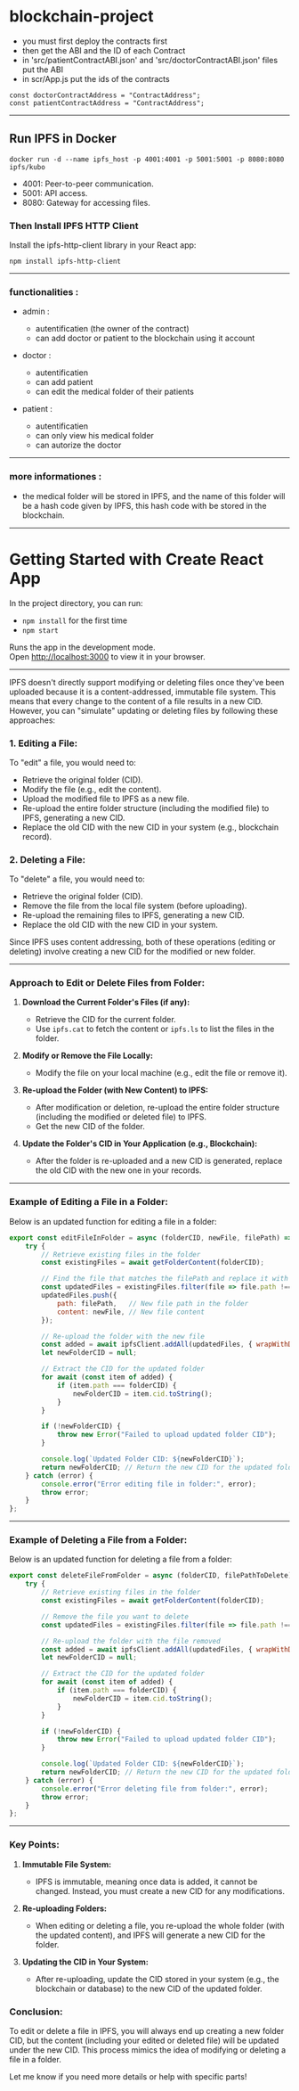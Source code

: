 # blockchain-project

- you must first deploy the contracts first
- then get the ABI and the ID of each Contract
- in 'src/patientContractABI.json' and 'src/doctorContractABI.json' files put the ABI
- in scr/App.js put the ids of the contracts

```
const doctorContractAddress = "ContractAddress";
const patientContractAddress = "ContractAddress";
```

-------------

## Run IPFS in Docker
```
docker run -d --name ipfs_host -p 4001:4001 -p 5001:5001 -p 8080:8080 ipfs/kubo
```

- 4001: Peer-to-peer communication.
- 5001: API access.
- 8080: Gateway for accessing files.

### Then Install IPFS HTTP Client

Install the ipfs-http-client library in your React app:

```
npm install ipfs-http-client
```
----

### functionalities : 

- admin : 
    - autentificatien (the owner of the contract)
    - can add doctor or patient to the blockchain using it account

- doctor : 
    - autentificatien
    - can add patient
    - can edit the medical folder of their patients

- patient :
    - autentificatien 
    - can only view his medical folder
    - can autorize the doctor 

---

### more informationes : 

- the medical folder will be stored in IPFS, and the name of this folder will be a hash code given by IPFS, this hash code with be stored in the blockchain.

---

# Getting Started with Create React App

In the project directory, you can run:

- `npm install` for the first time
- `npm start`

Runs the app in the development mode.\
Open [http://localhost:3000](http://localhost:3000) to view it in your browser.


----

IPFS doesn't directly support modifying or deleting files once they've been uploaded because it is a content-addressed, immutable file system. This means that every change to the content of a file results in a new CID. However, you can "simulate" updating or deleting files by following these approaches:

### 1. **Editing a File:**
   To "edit" a file, you would need to:
   - Retrieve the original folder (CID).
   - Modify the file (e.g., edit the content).
   - Upload the modified file to IPFS as a new file.
   - Re-upload the entire folder structure (including the modified file) to IPFS, generating a new CID.
   - Replace the old CID with the new CID in your system (e.g., blockchain record).

### 2. **Deleting a File:**
   To "delete" a file, you would need to:
   - Retrieve the original folder (CID).
   - Remove the file from the local file system (before uploading).
   - Re-upload the remaining files to IPFS, generating a new CID.
   - Replace the old CID with the new CID in your system.

Since IPFS uses content addressing, both of these operations (editing or deleting) involve creating a new CID for the modified or new folder.

---

### Approach to Edit or Delete Files from Folder:

1. **Download the Current Folder's Files (if any):**
   - Retrieve the CID for the current folder.
   - Use `ipfs.cat` to fetch the content or `ipfs.ls` to list the files in the folder.

2. **Modify or Remove the File Locally:**
   - Modify the file on your local machine (e.g., edit the file or remove it).

3. **Re-upload the Folder (with New Content) to IPFS:**
   - After modification or deletion, re-upload the entire folder structure (including the modified or deleted file) to IPFS.
   - Get the new CID of the folder.

4. **Update the Folder's CID in Your Application (e.g., Blockchain):**
   - After the folder is re-uploaded and a new CID is generated, replace the old CID with the new one in your records.

---

### Example of Editing a File in a Folder:
Below is an updated function for editing a file in a folder:

```javascript
export const editFileInFolder = async (folderCID, newFile, filePath) => {
    try {
        // Retrieve existing files in the folder
        const existingFiles = await getFolderContent(folderCID);

        // Find the file that matches the filePath and replace it with the new file
        const updatedFiles = existingFiles.filter(file => file.path !== filePath); // Remove the old file
        updatedFiles.push({
            path: filePath,   // New file path in the folder
            content: newFile, // New file content
        });

        // Re-upload the folder with the new file
        const added = await ipfsClient.addAll(updatedFiles, { wrapWithDirectory: true });
        let newFolderCID = null;

        // Extract the CID for the updated folder
        for await (const item of added) {
            if (item.path === folderCID) {
                newFolderCID = item.cid.toString();
            }
        }

        if (!newFolderCID) {
            throw new Error("Failed to upload updated folder CID");
        }

        console.log(`Updated Folder CID: ${newFolderCID}`);
        return newFolderCID; // Return the new CID for the updated folder
    } catch (error) {
        console.error("Error editing file in folder:", error);
        throw error;
    }
};
```

---

### Example of Deleting a File from a Folder:
Below is an updated function for deleting a file from a folder:

```javascript
export const deleteFileFromFolder = async (folderCID, filePathToDelete) => {
    try {
        // Retrieve existing files in the folder
        const existingFiles = await getFolderContent(folderCID);

        // Remove the file you want to delete
        const updatedFiles = existingFiles.filter(file => file.path !== filePathToDelete);

        // Re-upload the folder with the file removed
        const added = await ipfsClient.addAll(updatedFiles, { wrapWithDirectory: true });
        let newFolderCID = null;

        // Extract the CID for the updated folder
        for await (const item of added) {
            if (item.path === folderCID) {
                newFolderCID = item.cid.toString();
            }
        }

        if (!newFolderCID) {
            throw new Error("Failed to upload updated folder CID");
        }

        console.log(`Updated Folder CID: ${newFolderCID}`);
        return newFolderCID; // Return the new CID for the updated folder
    } catch (error) {
        console.error("Error deleting file from folder:", error);
        throw error;
    }
};
```

---

### Key Points:
1. **Immutable File System:**
   - IPFS is immutable, meaning once data is added, it cannot be changed. Instead, you must create a new CID for any modifications.

2. **Re-uploading Folders:**
   - When editing or deleting a file, you re-upload the whole folder (with the updated content), and IPFS will generate a new CID for the folder.

3. **Updating the CID in Your System:**
   - After re-uploading, update the CID stored in your system (e.g., the blockchain or database) to the new CID of the updated folder.

### Conclusion:
To edit or delete a file in IPFS, you will always end up creating a new folder CID, but the content (including your edited or deleted file) will be updated under the new CID. This process mimics the idea of modifying or deleting a file in a folder.

Let me know if you need more details or help with specific parts!